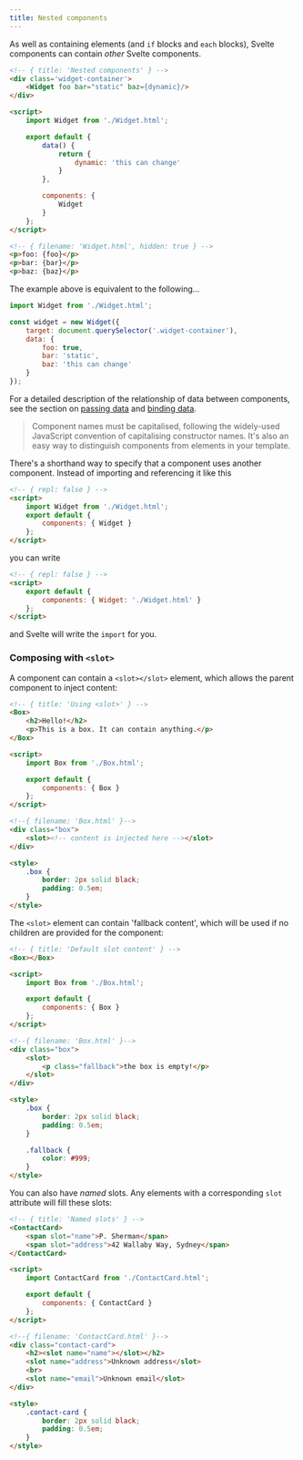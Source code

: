 ```yaml
---
title: Nested components
---
```


As well as containing elements (and `if` blocks and `each` blocks), Svelte components can contain *other* Svelte components.

```html
<!-- { title: 'Nested components' } -->
<div class='widget-container'>
	<Widget foo bar="static" baz={dynamic}/>
</div>

<script>
	import Widget from './Widget.html';

	export default {
		data() {
			return {
				dynamic: 'this can change'
			}
		},

		components: {
			Widget
		}
	};
</script>
```

```html
<!-- { filename: 'Widget.html', hidden: true } -->
<p>foo: {foo}</p>
<p>bar: {bar}</p>
<p>baz: {baz}</p>
```

The example above is equivalent to the following...

```js
import Widget from './Widget.html';

const widget = new Widget({
	target: document.querySelector('.widget-container'),
	data: {
		foo: true,
		bar: 'static',
		baz: 'this can change'
	}
});
```

For a detailed description of the relationship of data between components, see the section on [passing data](guide#passing-data) and [binding data](guide#binding-data).

> Component names must be capitalised, following the widely-used JavaScript convention of capitalising constructor names. It's also an easy way to distinguish components from elements in your template.

There's a shorthand way to specify that a component uses another component. Instead of importing and referencing it like this

```html
<!-- { repl: false } -->
<script>
	import Widget from './Widget.html';
	export default {
		components: { Widget }
	};
</script>
```

you can write

```html
<!-- { repl: false } -->
<script>
	export default {
		components: { Widget: './Widget.html' }
	};
</script>
```

and Svelte will write the `import` for you.


### Composing with `<slot>`

A component can contain a `<slot></slot>` element, which allows the parent component to inject content:

```html
<!-- { title: 'Using <slot>' } -->
<Box>
	<h2>Hello!</h2>
	<p>This is a box. It can contain anything.</p>
</Box>

<script>
	import Box from './Box.html';

	export default {
		components: { Box }
	};
</script>
```

```html
<!--{ filename: 'Box.html' }-->
<div class="box">
	<slot><!-- content is injected here --></slot>
</div>

<style>
	.box {
		border: 2px solid black;
		padding: 0.5em;
	}
</style>
```

The `<slot>` element can contain 'fallback content', which will be used if no children are provided for the component:

```html
<!-- { title: 'Default slot content' } -->
<Box></Box>

<script>
	import Box from './Box.html';

	export default {
		components: { Box }
	};
</script>
```

```html
<!--{ filename: 'Box.html' }-->
<div class="box">
	<slot>
		<p class="fallback">the box is empty!</p>
	</slot>
</div>

<style>
	.box {
		border: 2px solid black;
		padding: 0.5em;
	}

	.fallback {
		color: #999;
	}
</style>
```

You can also have *named* slots. Any elements with a corresponding `slot` attribute will fill these slots:

```html
<!-- { title: 'Named slots' } -->
<ContactCard>
	<span slot="name">P. Sherman</span>
	<span slot="address">42 Wallaby Way, Sydney</span>
</ContactCard>

<script>
	import ContactCard from './ContactCard.html';

	export default {
		components: { ContactCard }
	};
</script>
```

```html
<!--{ filename: 'ContactCard.html' }-->
<div class="contact-card">
	<h2><slot name="name"></slot></h2>
	<slot name="address">Unknown address</slot>
	<br>
	<slot name="email">Unknown email</slot>
</div>

<style>
	.contact-card {
		border: 2px solid black;
		padding: 0.5em;
	}
</style>
```